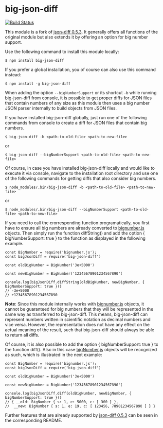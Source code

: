 big-json-diff
===========
[![Build Status](https://travis-ci.com/SebastianG77/big-json-diff.svg?branch=master)](https://travis-ci.com/SebastianG77/big-json-diff)

This module is a fork of [json-diff 0.5.3](https://www.npmjs.com/package/json-diff/v/0.5.3). It generally offers all functions of the original module but also extends it by offering an option for big number support. 

Use the following command to install this module locally:

```
$ npm install big-json-diff
```

If you prefer a global installation, you of course can also use this command instead: 

```
$ npm install -g big-json-diff
```

When adding the option ```--bigNumberSupport``` or its shortcut ```-b``` while running big-json-diff from console, it is possible to get proper diffs for JSON files that contain numbers of any size as this module then uses a big number JSON parser internally to build objects from JSON files. 

If you have installed big-json-diff globally, just run one of the following commands from console to create a diff for JSON files that contain big numbers. 

```
$ big-json-diff -b <path-to-old-file> <path-to-new-file>
```

or 

```
$ big-json-diff --bigNumberSupport <path-to-old-file> <path-to-new-file>
```

Of course, in case you have installed big-json-diff locally and would like to execute it via console, navigate to the installation root directory and use one of the following commands for getting diffs that also consider big numbers.

```
$ node_modules/.bin/big-json-diff -b <path-to-old-file> <path-to-new-file>
```

or 

```
$ node_modules/.bin/big-json-diff --bigNumberSupport <path-to-old-file> <path-to-new-file>
```

If you need to call the crorresponding function programatically, you first have to ensure all big numbers are already converted to [bignumber.js](https://www.npmjs.com/package/bignumber.js) objects. Then simply run the function diffString() and add the option { bigNumberSupport: true } to the function as displayed in the following example.

```
const BigNumber = require('bignumber.js');
const bigJsonDiff = require('big-json-diff')

const oldBigNumber = BigNumber('3e+5000')

const newBigNumber = BigNumber('12345678901234567890')

console.log(bigJsonDiff.diffString(oldBigNumber, newBigNumber, { bigNumberSupport: true })) 
// -3e+5000
// +12345678901234567890
```

**Note:** Since this module internally works with [bignumber.js](https://www.npmjs.com/package/bignumber.js) objects, it cannot be guaranteed for big numbers that they will be represented in the same way as transferred to big-json-diff. This means, big-json-diff can represent numbers written in scientific notation as decimal numbers and vice versa. However, the representation does not have any effect on the actual meaning of the result, such that big-json-diff should always be able to return all diffs.

Of course, it is also possible to add the option { bigNumberSupport: true } to the function diff(). Also in this case [bigNumber.js](https://www.npmjs.com/package/bignumber.js) objects will be recognized as such, which is illustrated in the next example: 

```
const BigNumber = require('bignumber.js');
const bigJsonDiff = require('big-json-diff')

const oldBigNumber = BigNumber('3e+5000')

const newBigNumber = BigNumber('12345678901234567890')

console.log(bigJsonDiff.diff(oldBigNumber, newBigNumber, { bigNumberSupport: true })) 
// { __old: BigNumber { s: 1, e: 5000, c: [ 300 ] },
//  __new: BigNumber { s: 1, e: 19, c: [ 123456, 78901234567890 ] } }
```

Further features that are already supported by [json-diff 0.5.3](https://www.npmjs.com/package/json-diff/v/0.5.3) can be seen in the corresponding README.
